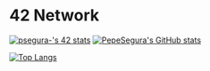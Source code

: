 # 42 Network
<a href="https://www.42madrid.com/" target="_blank"><img src="https://badge42.vercel.app/api/v2/cl4vhf07q009309meq23tthiv/stats?cursusId=21&coalitionId=65" alt="psegura-'s 42 stats" /></a>
[![PepeSegura's GitHub stats](https://github-readme-stats.vercel.app/api?username=PepeSegura&show_icons=true&theme=vue-dark)](https://profile.intra.42.fr/users/psegura-)

[![Top Langs](https://github-readme-stats.vercel.app/api/top-langs/?username=PepeSegura&layout=compact)](https://github.com/PepeSegura?tab=repositories)
